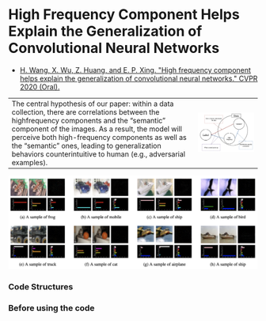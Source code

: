 # High Frequency Component Helps Explain the Generalization of Convolutional Neural Networks 
- [H. Wang, X. Wu, Z. Huang, and E. P. Xing. "High frequency component helps explain the generalization of convolutional neural networks." CVPR 2020 (Oral).](https://arxiv.org/abs/1905.13545) 

 | | |
 |---|---|
 |The central hypothesis of our paper: within a data collection, there are correlations between the highfrequency components and the “semantic” component of the images. As a result, the model will perceive both high-frequency components as well as the “semantic” ones, leading to generalization behaviors counterintuitive to human (e.g., adversarial examples).|<img src="main.png" alt="main hypothesis of the paper" width="1000" height="whatever">   

<img src="intro.png" alt="HFC helps explain CNN generaliation" width="1000" height="whatever">

### Code Structures

### Before using the code
